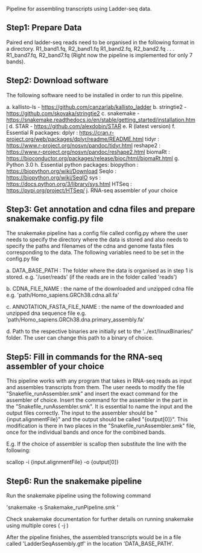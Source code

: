 Pipeline for assembling transcripts using Ladder-seq data.


Step1: Prepare Data
---------------------------------------------------------------------------------------
Paired end ladder-seq reads need to be organised in the following format in a directory.
R1_band1.fq, R2_band1.fq
R1_band2.fq, R2_band2.fq
.
.
.
R1_band7.fq, R2_band7.fq
(Right now the pipeline is implemented for only 7 bands).


Step2: Download software
---------------------------------------------------------------------------------------
The following software need to be installed in order to run this pipeline.

a. kallisto-ls - https://github.com/canzarlab/kallisto_ladder
b. stringtie2 - https://github.com/skovaka/stringtie2
c. snakemake - https://snakemake.readthedocs.io/en/stable/getting_started/installation.html
d. STAR - https://github.com/alexdobin/STAR
e. R (latest version)
f. Essential R packages:
   dplyr : https://cran.r-project.org/web/packages/dplyr/readme/README.html
   tidyr : https://www.r-project.org/nosvn/pandoc/tidyr.html
   reshape2 : https://www.r-project.org/nosvn/pandoc/reshape2.html
   biomaRt : https://bioconductor.org/packages/release/bioc/html/biomaRt.html
g. Python 3.0
h. Essential python packages:
   biopython : https://biopython.org/wiki/Download
   SeqIo : https://biopython.org/wiki/SeqIO
   sys : https://docs.python.org/3/library/sys.html
   HTSeq : https://pypi.org/project/HTSeq/
j. RNA-seq assembler of your choice




Step3: Get annotation and cdna files and prepare snakemake config.py file
---------------------------------------------------------------------------------------
The snakemake pipeline has a config file called config.py where the user needs to specify the directory where the data is stored and also needs to specify the paths and filenames of the cdna and genome fasta files corresponding to the data. The following variables need to be set in the config.py file

a. DATA_BASE_PATH : The folder where the data is organised as in step 1 is stored.
   e.g. '/user/reads' (if the reads are in the folder called 'reads')

b. CDNA_FILE_NAME : the name of the downloaded and unzipped cdna file
   e.g. 'path/Homo_sapiens.GRCh38.cdna.all.fa'

c. ANNOTATION_FASTA_FILE_NAME : the name of the downloaded and unzipped dna sequence file
   e.g. 'path/Homo_sapiens.GRCh38.dna.primary_assembly.fa'

d. Path to the respective binaries are initially set to the '../ext/linuxBinaries/' folder. The user can change this path to a binary of choice.



Step5: Fill in commands for the RNA-seq assembler of your choice
---------------------------------------------------------------------------------------
This pipeline works with any program that takes in RNA-seq reads as input and assembles transcripts from them.
The user needs to modify the file "Snakefile_runAssembler.smk" and insert the exact command for the assembler of choice.
Insert the command for the assembler in the part <YOUR CODE GOES HERE> in the "Snakefile_runAssembler.smk".
It is essential to name the input and the output files correctly. The input to the assembler should be "{input.alignmentFile}" and the output should be called "{output[0]}".
This modification is there in two places in the "Snakefile_runAssembler.smk" file, once for the individual bands and once for the combined bands.

E.g. If the choice of assembler is scallop then substitute the line <YOUR CODE GOES HERE> with the following:

scallop -i {input.alignmentFile} -o {output[0]}


Step6: Run the snakemake pipeline
---------------------------------------------------------------------------------------
Run the snakemake pipeline using the following command

'snakemake -s Snakemake_runPipeline.smk '

Check snakemake documentation for further details on running snakemake using multiple cores ( -j <number of cores>)

After the pipeline finishes, the assembled transcripts would be in a file called 'LadderSeqAssembly.gtf' in the location 'DATA_BASE_PATH'.
